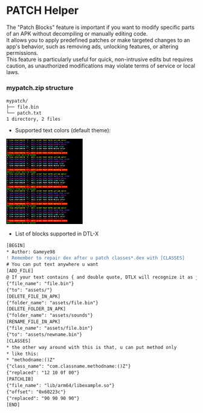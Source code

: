 # PATCH Helper
The "Patch Blocks" feature is important if you want to modify specific parts of an APK without decompiling or manually editing code.  
It allows you to apply predefined patches or make targeted changes to an app's behavior, such as removing ads, unlocking features, or altering permissions.  
This feature is particularly useful for quick, non-intrusive edits but requires caution, as unauthorized modifications may violate terms of service or local laws.  

### mypatch.zip structure
```plaintext
mypatch/
├── file.bin
└── patch.txt
1 directory, 2 files
```

* Supported text colors (default theme):
<img src="patch_text_colors.png" style="width:40%;height:50%;">

* List of blocks supported in DTL-X
```patch
[BEGIN]
* Author: Gameye98
! Remember to repair dex after u patch classes*.dex with [CLASSES]
# You can put text anywhere u want
[ADD_FILE]
@ If your text contains { and double quote, DTLX will recognize it as json
{"file_name": "file.bin"}
{"to": "assets/"}
[DELETE_FILE_IN_APK]
{"folder_name": "assets/file.bin"}
[DELETE_FOLDER_IN_APK]
{"folder_name": "assets/sounds"}
[RENAME_FILE_IN_APK]
{"file_name": "assets/file.bin"}
{"to": "assets/newname.bin"}
[CLASSES]
* the other way around with this is that, u can put method only
* like this:
* "methodname:()Z"
{"class_name": "com.classname.methodname:()Z"}
{"replaced": "12 10 0f 00"}
[PATCHLIB]
{"file_name": "lib/arm64/libexample.so"}
{"offset": "0x60223c"}
{"replaced": "90 90 90 90"}
[END]
```
